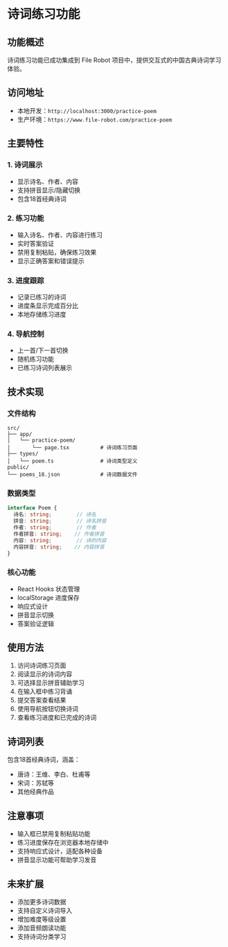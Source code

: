 # 诗词练习功能

## 功能概述
诗词练习功能已成功集成到 File Robot 项目中，提供交互式的中国古典诗词学习体验。

## 访问地址
- 本地开发：`http://localhost:3000/practice-poem`
- 生产环境：`https://www.file-robot.com/practice-poem`

## 主要特性

### 1. 诗词展示
- 显示诗名、作者、内容
- 支持拼音显示/隐藏切换
- 包含18首经典诗词

### 2. 练习功能
- 输入诗名、作者、内容进行练习
- 实时答案验证
- 禁用复制粘贴，确保练习效果
- 显示正确答案和错误提示

### 3. 进度跟踪
- 记录已练习的诗词
- 进度条显示完成百分比
- 本地存储练习进度

### 4. 导航控制
- 上一首/下一首切换
- 随机练习功能
- 已练习诗词列表展示

## 技术实现

### 文件结构
```
src/
├── app/
│   └── practice-poem/
│       └── page.tsx          # 诗词练习页面
├── types/
│   └── poem.ts               # 诗词类型定义
public/
└── poems_18.json             # 诗词数据文件
```

### 数据类型
```typescript
interface Poem {
  诗名: string;        // 诗名
  拼音: string;        // 诗名拼音
  作者: string;        // 作者
  作者拼音: string;    // 作者拼音
  内容: string;        // 诗的内容
  内容拼音: string;    // 内容拼音
}
```

### 核心功能
- React Hooks 状态管理
- localStorage 进度保存
- 响应式设计
- 拼音显示切换
- 答案验证逻辑

## 使用方法

1. 访问诗词练习页面
2. 阅读显示的诗词内容
3. 可选择显示拼音辅助学习
4. 在输入框中练习背诵
5. 提交答案查看结果
6. 使用导航按钮切换诗词
7. 查看练习进度和已完成的诗词

## 诗词列表
包含18首经典诗词，涵盖：
- 唐诗：王维、李白、杜甫等
- 宋词：苏轼等
- 其他经典作品

## 注意事项
- 输入框已禁用复制粘贴功能
- 练习进度保存在浏览器本地存储中
- 支持响应式设计，适配各种设备
- 拼音显示功能可帮助学习发音

## 未来扩展
- 添加更多诗词数据
- 支持自定义诗词导入
- 增加难度等级设置
- 添加音频朗读功能
- 支持诗词分类学习

